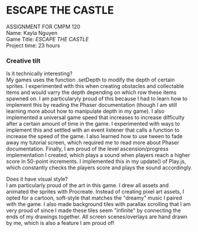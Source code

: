 # ESCAPE THE CASTLE

ASSIGNMENT FOR CMPM 120\
Name: Kayla Nguyen\
Game Title: *ESCAPE THE CASTLE*\
Project time: 23 hours

### Creative tilt

Is it technically interesting?\
My games uses the function .setDepth to modify the depth of certain sprites. I experimented with this when creating obstacles and collectable items and would varry the depth depending on which row these items spawned on. I am particularyly proud of this because I had to learn how to implement this by reading the Phaser documentation (though I am still learning more about how to manipulate depth in my game). I also implemented a universal game speed that increases to increase difficulty after a certain amount of time in the game. I experimented with ways to implement this and settled with an event listener that calls a function to increase the speed of the game. I also learned how to use tween to fade away my tutorial screen, which required me to read more about Phaser documentation. Finally, I am proud of the level ascension/progress implementation I created, which plays a sound when players reach a higher score in 50-point increments. I implemented this in my update() of Play.js, which constantly checks the players score and plays the sound accordingly.

Does it have visual style?\
I am particularly proud of the art in this game. I drew all assets and animated the sprites with Procreate. Instead of creating pixel art assets, I opted for a cartoon, soft-style that matches the "dreamy" music I paired with the game. I also made background tiles with parallax scrolling that I am very proud of since I made these tiles seem "infinite" by connecting the ends of my drawings together. All screen scenes/overlays are hand drawn by me, which is also a feature I am proud of!
